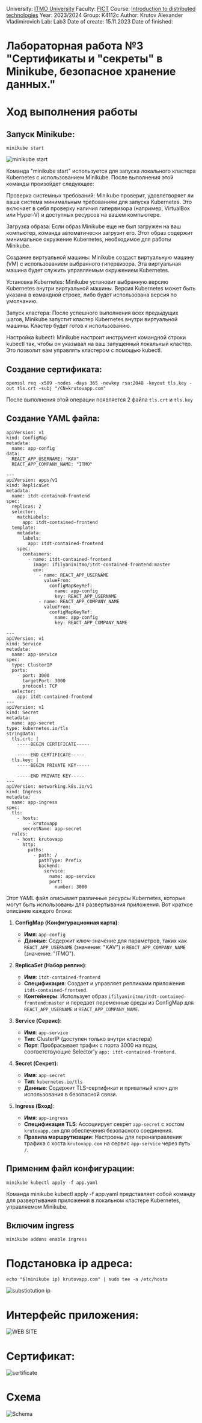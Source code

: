University: [ITMO University](https://itmo.ru/ru/)
Faculty: [FICT](https://fict.itmo.ru)
Course: [Introduction to distributed technologies](https://github.com/itmo-ict-faculty/introduction-to-distributed-technologies)
Year: 2023/2024
Group: K4112c
Author: Krutov Alexander Vladimirovich
Lab: Lab3
Date of create: 15.11.2023
Date of finished: <none>



# Лабораторная работа №3 "Сертификаты и "секреты" в Minikube, безопасное хранение данных."

# Ход выполнения работы

## Запуск Minikube:
```
minikube start
```
![minikube start](images/minikube_start.png)

Команда "minikube start" используется для запуска локального кластера Kubernetes с использованием Minikube. После выполнения этой команды произойдет следующее:

Проверка системных требований: Minikube проверит, удовлетворяет ли ваша система минимальным требованиям для запуска Kubernetes. Это включает в себя проверку наличия гипервизора (например, VirtualBox или Hyper-V) и доступных ресурсов на вашем компьютере.

Загрузка образа: Если образ Minikube еще не был загружен на ваш компьютер, команда автоматически загрузит его. Этот образ содержит минимальное окружение Kubernetes, необходимое для работы Minikube.

Создание виртуальной машины: Minikube создаст виртуальную машину (VM) с использованием выбранного гипервизора. Эта виртуальная машина будет служить управляемым окружением Kubernetes.

Установка Kubernetes: Minikube установит выбранную версию Kubernetes внутри виртуальной машины. Версия Kubernetes может быть указана в командной строке, либо будет использована версия по умолчанию.

Запуск кластера: После успешного выполнения всех предыдущих шагов, Minikube запустит кластер Kubernetes внутри виртуальной машины. Кластер будет готов к использованию.

Настройка kubectl: Minikube настроит инструмент командной строки kubectl так, чтобы он указывал на ваш запущенный локальный кластер. Это позволит вам управлять кластером с помощью kubectl.

## Создание сертификата:
```
openssl req -x509 -nodes -days 365 -newkey rsa:2048 -keyout tls.key -out tls.crt -subj "/CN=krutovapp.com"
```

После выполнения этой операции появляется 2 файла `tls.crt` и `tls.key`

## Создание YAML файла:
```
apiVersion: v1
kind: ConfigMap
metadata:
  name: app-config
data:
  REACT_APP_USERNAME: "KAV"
  REACT_APP_COMPANY_NAME: "ITMO"

---
apiVersion: apps/v1
kind: ReplicaSet
metadata:
  name: itdt-contained-frontend
spec:
  replicas: 2
  selector:
    matchLabels:
      app: itdt-contained-frontend
  template:
    metadata:
      labels:
        app: itdt-contained-frontend
    spec:
      containers:
        - name: itdt-contained-frontend
          image: ifilyaninitmo/itdt-contained-frontend:master
          env:
            - name: REACT_APP_USERNAME
              valueFrom:
                configMapKeyRef:
                  name: app-config
                  key: REACT_APP_USERNAME
            - name: REACT_APP_COMPANY_NAME
              valueFrom:
                configMapKeyRef:
                  name: app-config
                  key: REACT_APP_COMPANY_NAME

---
apiVersion: v1
kind: Service
metadata:
  name: app-service
spec:
  type: ClusterIP
  ports:
    - port: 3000
      targetPort: 3000
      protocol: TCP
  selector:
    app: itdt-contained-frontend
---
apiVersion: v1
kind: Secret
metadata:
  name: app-secret
type: kubernetes.io/tls
stringData:
  tls.crt: |
    -----BEGIN CERTIFICATE-----

    -----END CERTIFICATE-----
  tls.key: |
    -----BEGIN PRIVATE KEY-----

    -----END PRIVATE KEY-----
---
apiVersion: networking.k8s.io/v1
kind: Ingress
metadata:
  name: app-ingress
spec:
  tls:
    - hosts:
        - krutovapp
      secretName: app-secret
  rules:
    - host: krutovapp
      http:
        paths:
          - path: /
            pathType: Prefix
            backend:
              service:
                name: app-service
                port:
                  number: 3000
```

Этот YAML файл описывает различные ресурсы Kubernetes, которые могут быть использованы для развертывания приложения. Вот краткое описание каждого блока:

1. **ConfigMap (Конфигурационная карта)**:
   - **Имя**: `app-config`
   - **Данные**: Содержит ключ-значение для параметров, таких как `REACT_APP_USERNAME` (значение: "KAV") и `REACT_APP_COMPANY_NAME` (значение: "ITMO").

2. **ReplicaSet (Набор реплик)**:
   - **Имя**: `itdt-contained-frontend`
   - **Спецификация**: Создает и управляет репликами приложения `itdt-contained-frontend`.
   - **Контейнеры**: Использует образ `ifilyaninitmo/itdt-contained-frontend:master` и передает переменные среды из ConfigMap для `REACT_APP_USERNAME` и `REACT_APP_COMPANY_NAME`.

3. **Service (Сервис)**:
   - **Имя**: `app-service`
   - **Тип**: ClusterIP (доступен только внутри кластера)
   - **Порт**: Пробрасывает трафик с порта 3000 на поды, соответствующие Selector'у `app: itdt-contained-frontend`.

4. **Secret (Секрет)**:
   - **Имя**: `app-secret`
   - **Тип**: `kubernetes.io/tls`
   - **Данные**: Содержит TLS-сертификат и приватный ключ для использования в безопасной связи.

5. **Ingress (Вход)**:
   - **Имя**: `app-ingress`
   - **Спецификация TLS**: Ассоциирует секрет `app-secret` с хостом `krutovapp.com` для обеспечения безопасного соединения.
   - **Правила маршрутизации**: Настроены для перенаправления трафика с хоста `krutovapp.com` на сервис `app-service` через путь `/`.

## Применим файл конфигурации:
```
minikube kubectl apply -f app.yaml
```

Команда minikube kubectl apply -f app.yaml представляет собой команду для развертывания приложения в локальном кластере Kubernetes, управляемом Minikube.



## Включим ingress
```
minikube addons enable ingress
```

# Подстановка ip адреса:
```
echo "$(minikube ip) krutovapp.com" | sudo tee -a /etc/hosts
```

![substiotution ip](images/substitution_ip.png)

# Интерфейс приложения:
![WEB SITE](images/app.png)


# Сертификат:
![sertificate](images/serificate.png)

# Схема
![Schema](images/image9.jpg)
